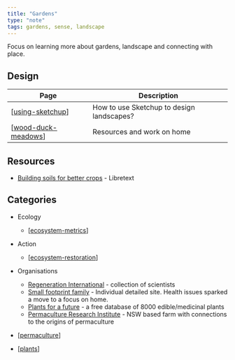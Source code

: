 ```yaml
---
title: "Gardens"
type: "note"
tags: gardens, sense, landscape
---
```


Focus on learning more about gardens, landscape and connecting with place.

## Design

| Page | Description |
| --- | --- |
| [[using-sketchup]] | How to use Sketchup to design landscapes? |
| [[wood-duck-meadows]] | Resources and work on home |  

## Resources

- [Building soils for better crops](https://geo.libretexts.org/Bookshelves/Soil_Science/Building_Soils_for_Better_Crops_-_Ecological_Management_for_Healthy_Soils_4e_(Magdoff_and_van_Es)) - Libretext

## Categories

- Ecology

    - [[ecosystem-metrics]]

- Action

    - [[ecosystem-restoration]]

- Organisations

    - [Regeneration International](https://regenerationinternational.org/) - collection of scientists 
    - [Small footprint family](https://www.smallfootprintfamily.com/) - Individual detailed site. Health issues sparked a move to a focus on home.
    - [Plants for a future](https://pfaf.org/user/default.aspx) - a free database of 8000 edible/medicinal plants
    - [Permaculture Research Institute](https://www.permaculturenews.org/) - NSW based farm with connections to the origins of permaculture

- [[permaculture]]

- [[plants]]


[//begin]: # "Autogenerated link references for markdown compatibility"
[using-sketchup]: using-sketchup "Using Sketchup"
[wood-duck-meadows]: wood-duck-meadows "Wood duck meadows"
[ecosystem-metrics]: ecosystem-metrics "Ecosystem metrics"
[ecosystem-restoration]: ecosystem-restoration "Ecosystem restoration"
[permaculture]: permaculture "Permaculture"
[plants]: plants/plants "Plants"
[//end]: # "Autogenerated link references"